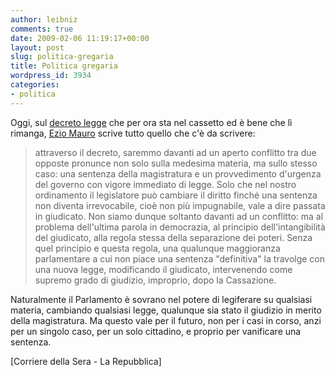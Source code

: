```yaml
---
author: leibniz
comments: true
date: 2009-02-06 11:19:17+00:00
layout: post
slug: politica-gregaria
title: Politica gregaria
wordpress_id: 3934
categories:
- politica
---
```


Oggi, sul [decreto legge](http://www.corriere.it/cronache/09_febbraio_06/eluana_englaro_idratazione_polemica_180dfe72-f42c-11dd-952a-00144f02aabc.shtml) che per ora sta nel cassetto ed è bene che lì rimanga, [Ezio Mauro](http://www.repubblica.it/2009/02/sezioni/cronaca/eluana-englaro/editoriale-ezio-mauro/editoriale-ezio-mauro.html) scrive tutto quello che c'è da scrivere:


> attraverso il decreto, saremmo davanti ad un aperto conflitto tra due opposte pronunce non solo sulla medesima materia, ma sullo stesso caso: una sentenza della magistratura e un provvedimento d'urgenza del governo con vigore immediato di legge. Solo che nel nostro ordinamento il legislatore può cambiare il diritto finché una sentenza non diventa irrevocabile, cioè non più impugnabile, vale a dire passata in giudicato. Non siamo dunque soltanto davanti ad un conflitto: ma al problema dell'ultima parola in democrazia, al principio dell'intangibilità del giudicato, alla regola stessa della separazione dei poteri. Senza quel principio e questa regola, una qualunque maggioranza parlamentare a cui non piace una sentenza "definitiva" la travolge con una nuova legge, modificando il giudicato, intervenendo come supremo grado di giudizio, improprio, dopo la Cassazione.

Naturalmente il Parlamento è sovrano nel potere di legiferare su qualsiasi materia, cambiando qualsiasi legge, qualunque sia stato il giudizio in merito della magistratura. Ma questo vale per il futuro, non per i casi in corso, anzi per un singolo caso, per un solo cittadino, e proprio per vanificare una sentenza.


[Corriere della Sera - La Repubblica]
